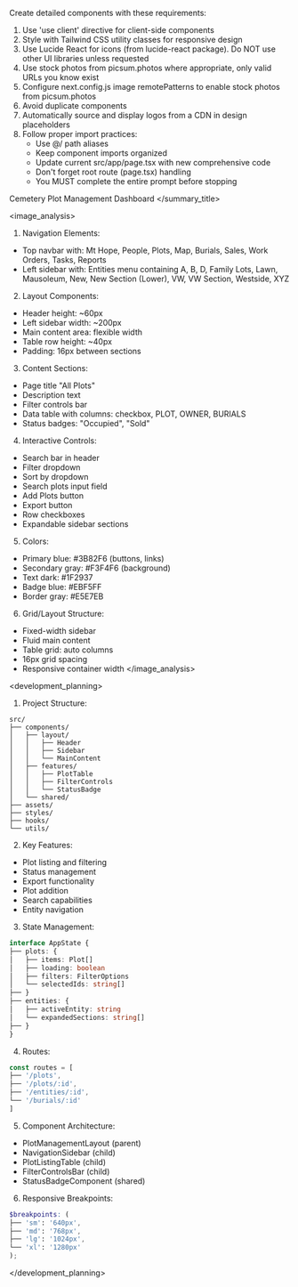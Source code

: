 Create detailed components with these requirements:
1. Use 'use client' directive for client-side components
2. Style with Tailwind CSS utility classes for responsive design
3. Use Lucide React for icons (from lucide-react package). Do NOT use other UI libraries unless requested
4. Use stock photos from picsum.photos where appropriate, only valid URLs you know exist
5. Configure next.config.js image remotePatterns to enable stock photos from picsum.photos
6. Avoid duplicate components
7. Automatically source and display logos from a CDN in design placeholders
8. Follow proper import practices:
   - Use @/ path aliases
   - Keep component imports organized
   - Update current src/app/page.tsx with new comprehensive code
   - Don't forget root route (page.tsx) handling
   - You MUST complete the entire prompt before stopping

Cemetery Plot Management Dashboard
</summary_title>

<image_analysis>

1. Navigation Elements:
- Top navbar with: Mt Hope, People, Plots, Map, Burials, Sales, Work Orders, Tasks, Reports
- Left sidebar with: Entities menu containing A, B, D, Family Lots, Lawn, Mausoleum, New, New Section (Lower), VW, VW Section, Westside, XYZ


2. Layout Components:
- Header height: ~60px
- Left sidebar width: ~200px
- Main content area: flexible width
- Table row height: ~40px
- Padding: 16px between sections


3. Content Sections:
- Page title "All Plots"
- Description text
- Filter controls bar
- Data table with columns: checkbox, PLOT, OWNER, BURIALS
- Status badges: "Occupied", "Sold"


4. Interactive Controls:
- Search bar in header
- Filter dropdown
- Sort by dropdown
- Search plots input field
- Add Plots button
- Export button
- Row checkboxes
- Expandable sidebar sections


5. Colors:
- Primary blue: #3B82F6 (buttons, links)
- Secondary gray: #F3F4F6 (background)
- Text dark: #1F2937
- Badge blue: #EBF5FF
- Border gray: #E5E7EB


6. Grid/Layout Structure:
- Fixed-width sidebar
- Fluid main content
- Table grid: auto columns
- 16px grid spacing
- Responsive container width
</image_analysis>

<development_planning>

1. Project Structure:
```
src/
├── components/
│   ├── layout/
│   │   ├── Header
│   │   ├── Sidebar
│   │   └── MainContent
│   ├── features/
│   │   ├── PlotTable
│   │   ├── FilterControls
│   │   └── StatusBadge
│   └── shared/
├── assets/
├── styles/
├── hooks/
└── utils/
```


2. Key Features:
- Plot listing and filtering
- Status management
- Export functionality
- Plot addition
- Search capabilities
- Entity navigation


3. State Management:
```typescript
interface AppState {
├── plots: {
│   ├── items: Plot[]
│   ├── loading: boolean
│   ├── filters: FilterOptions
│   └── selectedIds: string[]
├── }
├── entities: {
│   ├── activeEntity: string
│   └── expandedSections: string[]
├── }
}
```


4. Routes:
```typescript
const routes = [
├── '/plots',
├── '/plots/:id',
├── '/entities/:id',
└── '/burials/:id'
]
```


5. Component Architecture:
- PlotManagementLayout (parent)
- NavigationSidebar (child)
- PlotListingTable (child)
- FilterControlsBar (child)
- StatusBadgeComponent (shared)


6. Responsive Breakpoints:
```scss
$breakpoints: (
├── 'sm': '640px',
├── 'md': '768px',
├── 'lg': '1024px',
└── 'xl': '1280px'
);
```
</development_planning>